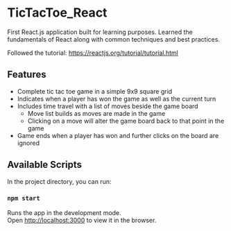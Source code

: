 # TicTacToe_React

First React.js application built for learning purposes. Learned the fundamentals of React along with common techniques and best practices.

Followed the tutorial: https://reactjs.org/tutorial/tutorial.html

## Features
* Complete tic tac toe game in a simple 9x9 square grid
* Indicates when a player has won the game as well as the current turn
* Includes time travel with a list of moves beside the game board
  * Move list builds as moves are made in the game
  * Clicking on a move will alter the game board back to that point in the game
* Game ends when a player has won and further clicks on the board are ignored

## Available Scripts

In the project directory, you can run:

### `npm start`

Runs the app in the development mode.<br />
Open [http://localhost:3000](http://localhost:3000) to view it in the browser.
